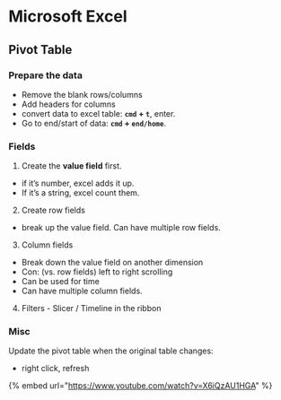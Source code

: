 # Microsoft Excel

## Pivot Table

### Prepare the data

* Remove the blank rows/columns
* Add headers for columns
* convert data to excel table: **`cmd` + `t`**, enter.
* Go to end/start of data: **`cmd` + `end/home`**.

### Fields

1. Create the **value field** first.

* if it’s number, excel adds it up.
* If it’s a string, excel count them.

2. Create row fields

* break up the value field. Can have multiple row fields.

3. Column fields

* Break down the value field on another dimension
* Con: \(vs. row fields\) left to right scrolling
* Can be used for time
* Can have multiple column fields.

4. Filters - Slicer / Timeline in the ribbon

### Misc

Update the pivot table when the original table changes:

* right click, refresh

{% embed url="https://www.youtube.com/watch?v=X6iQzAU1HGA" %}

